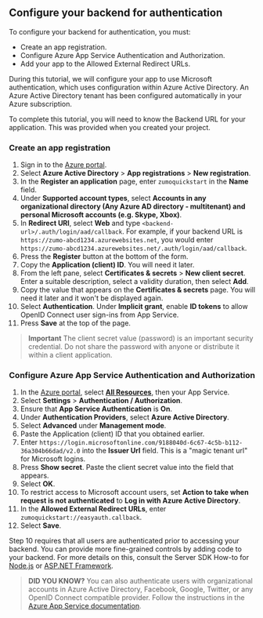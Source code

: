 ## Configure your backend for authentication

To configure your backend for authentication, you must:

* Create an app registration.
* Configure Azure App Service Authentication and Authorization.
* Add your app to the Allowed External Redirect URLs.

During this tutorial, we will configure your app to use Microsoft authentication, which uses configuration within Azure Active Directory.  An Azure Active Directory tenant has been configured automatically in your Azure subscription.

To complete this tutorial, you will need to know the Backend URL for your application.  This was provided when you created your project.

### Create an app registration

1. Sign in to the [Azure portal](https://portal.azure.com).
2. Select **Azure Active Directory** > **App registrations** > **New registration**.
3. In the **Register an application** page, enter `zumoquickstart` in the **Name** field.
4. Under **Supported account types**, select **Accounts in any organizational directory (Any Azure AD directory - multitenant) and personal Microsoft accounts (e.g. Skype, Xbox)**.
5. In **Redirect URI**, select **Web** and type `<backend-url>/.auth/login/aad/callback`.  For example, if your backend URL is `https://zumo-abcd1234.azurewebsites.net`, you would enter `https://zumo-abcd1234.azurewebsites.net/.auth/login/aad/callback`.
6. Press the **Register** button at the bottom of the form.
7. Copy the **Application (client) ID**.  You will need it later.
8. From the left pane, select **Certificates & secrets** > **New client secret**.  Enter a suitable description, select a validity duration, then select **Add**.
9. Copy the value that appears on the **Certificates & secrets** page.  You will need it later and it won't be displayed again.
10. Select **Authentication**. Under **Implicit grant**, enable **ID tokens** to allow OpenID Connect user sign-ins from App Service.
11. Press **Save** at the top of the page.

> **Important**
> The client secret value (password) is an important security credential.  Do not share the password with anyone or distribute it within a client application.

### Configure Azure App Service Authentication and Authorization

1. In the [Azure portal](https://portal.azure.com), select [**All Resources**](https://portal.azure.com/#blade/HubsExtension/BrowseAll), then your App Service.
2. Select **Settings** > **Authentication / Authorization**. 
3. Ensure that **App Service Authentication** is **On**.
4. Under **Authentication Providers**, select **Azure Active Directory**.
5. Select **Advanced** under **Management mode**.
6. Paste the Application (client) ID that you obtained earlier.
7. Enter `https://login.microsoftonline.com/9188040d-6c67-4c5b-b112-36a304b66dad/v2.0` into the **Issuer Url** field.  This is a "magic tenant url" for Microsoft logins.
8. Press **Show secret**.  Paste the client secret value into the field that appears.
9. Select **OK**.
10. To restrict access to Microsoft account users, set **Action to take when request is not authenticated** to **Log in with Azure Active Directory**.
11. In the **Allowed External Redirect URLs**, enter `zumoquickstart://easyauth.callback`. 
12. Select **Save**.

Step 10 requires that all users are authenticated prior to accessing your backend.  You can provide more fine-grained controls by adding code to your backend.  For more details on this, consult the Server SDK How-to for [Node.js](../../howto/server/nodejs.md) or [ASP.NET Framework](../../howto/server/dotnet-framework.md).

> **DID YOU KNOW?**
> You can also authenticate users with organizational accounts in Azure Active Directory, Facebook, Google, Twitter, or any OpenID Connect compatible provider.  Follow the instructions in the [Azure App Service documentation](https://docs.microsoft.com/en-us/azure/app-service/app-service-authentication-how-to).
